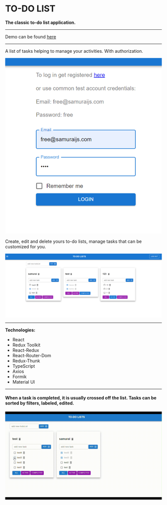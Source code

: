 # TO-DO LIST
**The classic to-do list application.**
___
Demo can be found [here](https://veluat.github.io/task-manager)
___
A list of tasks helping to manage your activities. With authorization.

![alt to-do list](./src/common/assets/to-do-2.png)

Create, edit and delete yours to-do lists, manage tasks that can be customized for you.

![alt to-do list](./src/common/assets/to-do-1.png)
___
**Technologies:**
- React
- Redux Toolkit
- React-Redux
- React-Router-Dom
- Redux-Thunk
- TypeScript
- Axios
- Formik
- Material UI
___
#### When a task is completed, it is usually crossed off the list. Tasks can be sorted by filters, labeled, edited.
![alt to-do list](./src/common/assets/to-do.gif)